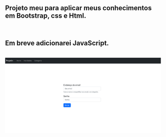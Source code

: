 ## Projeto meu para aplicar meus conhecimentos em Bootstrap, css e Html.
<br>

## Em breve adicionarei JavaScript.
<br>

<div>
<img src="imagens/projetin.png">
</div>
